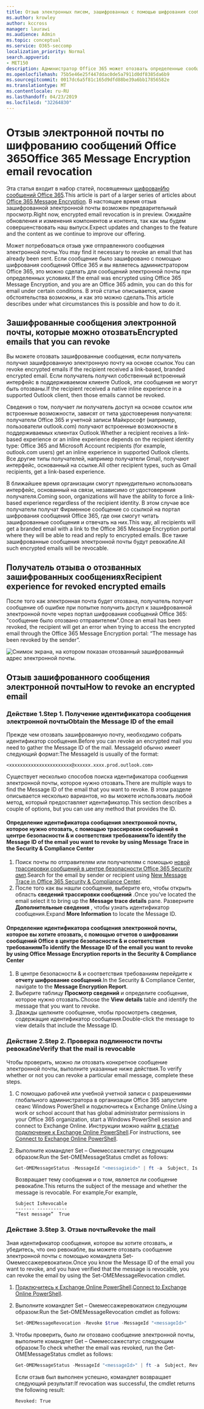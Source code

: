 ```yaml
---
title: Отзыв электронных писем, зашифрованных с помощью шифрования сообщений Office 365
ms.author: krowley
author: kccross
manager: laurawi
ms.audience: Admin
ms.topic: conceptual
ms.service: O365-seccomp
localization_priority: Normal
search.appverid:
- MET150
description: Администратор Office 365 может отозвать определенные сообщения электронной почты, зашифрованные с помощью шифрования сообщений Office 365.
ms.openlocfilehash: 75b5e46e25f447ddac0de5a7911d0df8385da6b9
ms.sourcegitcommit: 0017dc6a5f81c165d9dfd88be39a6bb17856582e
ms.translationtype: MT
ms.contentlocale: ru-RU
ms.lasthandoff: 04/23/2019
ms.locfileid: "32264830"
---
```

# <a name="office-365-message-encryption-email-revocation"></a><span data-ttu-id="55db2-103">Отзыв электронной почты по шифрованию сообщений Office 365</span><span class="sxs-lookup"><span data-stu-id="55db2-103">Office 365 Message Encryption email revocation</span></span>

<span data-ttu-id="55db2-104">Эта статья входит в набор статей, посвященных [шифрованИю сообщений Office 365](ome.md).</span><span class="sxs-lookup"><span data-stu-id="55db2-104">This article is part of a larger series of articles about [Office 365 Message Encryption](ome.md).</span></span> <span data-ttu-id="55db2-105">В настоящее время отзыв зашифрованной электронной почты возможен предварительный просмотр.</span><span class="sxs-lookup"><span data-stu-id="55db2-105">Right now, encrypted email revocation is in preview.</span></span> <span data-ttu-id="55db2-106">Ожидайте обновления и изменения компонентов и контента, так как мы будем совершенствовать наш выпуск.</span><span class="sxs-lookup"><span data-stu-id="55db2-106">Expect updates and changes to the feature and the content as we continue to improve our offering.</span></span>

<span data-ttu-id="55db2-107">Может потребоваться отзыв уже отправленного сообщения электронной почты.</span><span class="sxs-lookup"><span data-stu-id="55db2-107">You may find it necessary to revoke an email that has already been sent.</span></span> <span data-ttu-id="55db2-108">Если сообщение было зашифровано с помощью шифрования сообщений Office 365 и вы являетесь администратором Office 365, это можно сделать для сообщений электронной почты при определенных условиях.</span><span class="sxs-lookup"><span data-stu-id="55db2-108">If the email was encrypted using Office 365 Message Encryption, and you are an Office 365 admin, you can do this for email under certain conditions.</span></span> <span data-ttu-id="55db2-109">В этой статье описывается, какие обстоятельства возможны, и как это можно сделать.</span><span class="sxs-lookup"><span data-stu-id="55db2-109">This article describes under what circumstances this is possible and how to do it.</span></span>
  
## <a name="encrypted-emails-that-you-can-revoke"></a><span data-ttu-id="55db2-110">Зашифрованные сообщения электронной почты, которые можно отозвать</span><span class="sxs-lookup"><span data-stu-id="55db2-110">Encrypted emails that you can revoke</span></span>

<span data-ttu-id="55db2-111">Вы можете отозвать зашифрованные сообщения, если получатель получил зашифрованную электронную почту на основе ссылок.</span><span class="sxs-lookup"><span data-stu-id="55db2-111">You can revoke encrypted emails if the recipient received a link-based, branded encrypted email.</span></span> <span data-ttu-id="55db2-112">Если получатель получил собственный встроенный интерфейс в поддерживаемом клиенте Outlook, эти сообщения не могут быть отозваны.</span><span class="sxs-lookup"><span data-stu-id="55db2-112">If the recipient received a native inline experience in a supported Outlook client, then those emails cannot be revoked.</span></span>

<span data-ttu-id="55db2-113">Сведения о том, получает ли получатель доступ на основе ссылок или встроенные возможности, зависят от типа удостоверения получателя: получатели Office 365 и учетной записи Майкрософт (например, пользователи outlook.com) получают встроенные возможности в поддерживаемых клиентах Outlook.</span><span class="sxs-lookup"><span data-stu-id="55db2-113">Whether a recipient receives a link-based experience or an inline experience depends on the recipient identity type: Office 365 and Microsoft Account recipients (for example, outlook.com users) get an inline experience in supported Outlook clients.</span></span> <span data-ttu-id="55db2-114">Все другие типы получателей, например получатели Gmail, получают интерфейс, основанный на ссылке.</span><span class="sxs-lookup"><span data-stu-id="55db2-114">All other recipient types, such as Gmail recipients, get a link-based experience.</span></span>

<span data-ttu-id="55db2-115">В ближайшее время организации смогут принудительно использовать интерфейс, основанный на связи, независимо от удостоверения получателя.</span><span class="sxs-lookup"><span data-stu-id="55db2-115">Coming soon, organizations will have the ability to force a link-based experience regardless of the recipient identity.</span></span> <span data-ttu-id="55db2-116">В этом случае все получатели получат Фирменное сообщение со ссылкой на портал шифрования сообщений Office 365, где они смогут читать зашифрованные сообщения и отвечать на них.</span><span class="sxs-lookup"><span data-stu-id="55db2-116">This way, all recipients will get a branded email with a link to the Office 365 Message Encryption portal where they will be able to read and reply to encrypted emails.</span></span> <span data-ttu-id="55db2-117">Все такие зашифрованные сообщения электронной почты будут ревокабле.</span><span class="sxs-lookup"><span data-stu-id="55db2-117">All such encrypted emails will be revocable.</span></span>
  
## <a name="recipient-experience-for-revoked-encrypted-emails"></a><span data-ttu-id="55db2-118">Получатель отзыва о отозванных зашифрованных сообщениях</span><span class="sxs-lookup"><span data-stu-id="55db2-118">Recipient experience for revoked encrypted emails</span></span>

<span data-ttu-id="55db2-119">После того как электронная почта будет отозвана, получатель получит сообщение об ошибке при попытке получить доступ к зашифрованной электронной почте через портал шифрования сообщений Office 365: "сообщение было отозвано отправителем".</span><span class="sxs-lookup"><span data-stu-id="55db2-119">Once an email has been revoked, the recipient will get an error when trying to access the encrypted email through the Office 365 Message Encryption portal: “The message has been revoked by the sender”.</span></span>

![Снимок экрана, на котором показан отозванный зашифрованный адрес электронной почты.](media/revoked-encrypted-email.png)

## <a name="how-to-revoke-an-encrypted-email"></a><span data-ttu-id="55db2-121">Отзыв зашифрованного сообщения электронной почты</span><span class="sxs-lookup"><span data-stu-id="55db2-121">How to revoke an encrypted email</span></span>

### <a name="step-1-obtain-the-message-id-of-the-email"></a><span data-ttu-id="55db2-122">Действие 1.</span><span class="sxs-lookup"><span data-stu-id="55db2-122">Step 1.</span></span> <span data-ttu-id="55db2-123">Получение идентификатора сообщения электронной почты</span><span class="sxs-lookup"><span data-stu-id="55db2-123">Obtain the Message ID of the email</span></span>

<span data-ttu-id="55db2-124">Прежде чем отозвать зашифрованную почту, необходимо собрать идентификатор сообщения.</span><span class="sxs-lookup"><span data-stu-id="55db2-124">Before you can revoke an encrypted mail you need to gather the Message ID of the mail.</span></span> <span data-ttu-id="55db2-125">MessageId обычно имеет следующий формат:</span><span class="sxs-lookup"><span data-stu-id="55db2-125">The MessageId is usually of the format:</span></span>

`<xxxxxxxxxxxxxxxxxxxxxxx@xxxxxx.xxxx.prod.outlook.com>`  

<span data-ttu-id="55db2-126">Существует несколько способов поиска идентификатора сообщения электронной почты, которое нужно отозвать.</span><span class="sxs-lookup"><span data-stu-id="55db2-126">There are multiple ways to find the Message ID of the email that you want to revoke.</span></span> <span data-ttu-id="55db2-127">В этом разделе описывается несколько вариантов, но вы можете использовать любой метод, который предоставляет идентификатор.</span><span class="sxs-lookup"><span data-stu-id="55db2-127">This section describes a couple of options, but you can use any method that provides the ID.</span></span>

#### <a name="to-identify-the-message-id-of-the-email-you-want-to-revoke-by-using-message-trace-in-the-security-amp-compliance-center"></a><span data-ttu-id="55db2-128">Определение идентификатора сообщения электронной почты, которое нужно отозвать, с помощью трассировки сообщений в центре безопасности &amp; и соответствия требованиям</span><span class="sxs-lookup"><span data-stu-id="55db2-128">To identify the Message ID of the email you want to revoke by using Message Trace in the Security &amp; Compliance Center</span></span>

1. <span data-ttu-id="55db2-129">Поиск почты по отправителям или получателям с помощью [новой трассировки сообщений в центре безопасности Office 365 Security _амп_](https://blogs.technet.microsoft.com/exchange/2018/05/02/new-message-trace-in-office-365-security-compliance-center/).</span><span class="sxs-lookup"><span data-stu-id="55db2-129">Search for the email by sender or recipient using [New Message Trace in Office 365 Security & Compliance Center](https://blogs.technet.microsoft.com/exchange/2018/05/02/new-message-trace-in-office-365-security-compliance-center/).</span></span>
2. <span data-ttu-id="55db2-130">После того как вы нашли сообщение, выберите его, чтобы открыть область **сведений трассировки сообщений** .</span><span class="sxs-lookup"><span data-stu-id="55db2-130">Once you've located the email select it to bring up the **Message trace details** pane.</span></span> <span data-ttu-id="55db2-131">Разверните **Дополнительные сведения** , чтобы узнать идентификатор сообщения.</span><span class="sxs-lookup"><span data-stu-id="55db2-131">Expand **More Information** to locate the Message ID.</span></span>

#### <a name="to-identify-the-message-id-of-the-email-you-want-to-revoke-by-using-office-message-encryption-reports-in-the-security-amp-compliance-center"></a><span data-ttu-id="55db2-132">Определение идентификатора сообщения электронной почты, которое вы хотите отозвать, с помощью отчетов о шифровании сообщений Office в центре безопасности &amp; и соответствия требованиям</span><span class="sxs-lookup"><span data-stu-id="55db2-132">To identify the Message ID of the email you want to revoke by using Office Message Encryption reports in the Security &amp; Compliance Center</span></span>

1. <span data-ttu-id="55db2-133">В центре безопасности &amp; и соответствия требованиям перейдите к **отчету шифрование сообщений**.</span><span class="sxs-lookup"><span data-stu-id="55db2-133">In the Security &amp; Compliance Center, navigate to the **Message Encryption Report**.</span></span>
2. <span data-ttu-id="55db2-134">Выберите таблицу **Просмотр сведений** и определите сообщение, которое нужно отозвать.</span><span class="sxs-lookup"><span data-stu-id="55db2-134">Choose the **View details** table and identify the message that you want to revoke.</span></span>
3. <span data-ttu-id="55db2-135">Дважды щелкните сообщение, чтобы просмотреть сведения, содержащие идентификатор сообщения.</span><span class="sxs-lookup"><span data-stu-id="55db2-135">Double-click the message to view details that include the Message ID.</span></span>

### <a name="step-2-verify-that-the-mail-is-revocable"></a><span data-ttu-id="55db2-136">Действие 2.</span><span class="sxs-lookup"><span data-stu-id="55db2-136">Step 2.</span></span> <span data-ttu-id="55db2-137">Проверка подлинности почты ревокабле</span><span class="sxs-lookup"><span data-stu-id="55db2-137">Verify that the mail is revocable</span></span>

<span data-ttu-id="55db2-138">Чтобы проверить, можно ли отозвать конкретное сообщение электронной почты, выполните указанные ниже действия.</span><span class="sxs-lookup"><span data-stu-id="55db2-138">To verify whether or not you can revoke a particular email message, complete these steps.</span></span>

1. <span data-ttu-id="55db2-139">С помощью рабочей или учебной учетной записи с разрешениями глобального администратора в организации Office 365 запустите сеанс Windows PowerShell и подключитесь к Exchange Online.</span><span class="sxs-lookup"><span data-stu-id="55db2-139">Using a work or school account that has global administrator permissions in your Office 365 organization, start a Windows PowerShell session and connect to Exchange Online.</span></span> <span data-ttu-id="55db2-140">Инструкции можно найти [в статье подключение к Exchange Online PowerShell](https://aka.ms/exopowershell).</span><span class="sxs-lookup"><span data-stu-id="55db2-140">For instructions, see [Connect to Exchange Online PowerShell](https://aka.ms/exopowershell).</span></span>

2. <span data-ttu-id="55db2-141">Выполните командлет Set – Омемессажестатус следующим образом:</span><span class="sxs-lookup"><span data-stu-id="55db2-141">Run the Set-OMEMessageStatus cmdlet as follows:</span></span>
     ```powershell
     Get-OMEMessageStatus -MessageId "<messagieid>" | ft -a  Subject, IsRevocable
     ```

   <span data-ttu-id="55db2-142">Возвращает тему сообщения и о том, является ли сообщение ревокабле.</span><span class="sxs-lookup"><span data-stu-id="55db2-142">This returns the subject of the message and whether the message is revocable.</span></span> <span data-ttu-id="55db2-143">For example,</span><span class="sxs-lookup"><span data-stu-id="55db2-143">For example,</span></span>

     ```text
     Subject IsRevocable
     ------- -----------
     “Test message”  True
     ```

### <a name="step-3-revoke-the-mail"></a><span data-ttu-id="55db2-144">Действие 3.</span><span class="sxs-lookup"><span data-stu-id="55db2-144">Step 3.</span></span> <span data-ttu-id="55db2-145">Отзыв почты</span><span class="sxs-lookup"><span data-stu-id="55db2-145">Revoke the mail</span></span>  

<span data-ttu-id="55db2-146">Зная идентификатор сообщения, которое вы хотите отозвать, и убедитесь, что оно ревокабле, вы можете отозвать сообщение электронной почты с помощью командлета Set-Омемессажеревокатион.</span><span class="sxs-lookup"><span data-stu-id="55db2-146">Once you know the Message ID of the email you want to revoke, and you have verified that the message is revocable, you can revoke the email by using the Set-OMEMessageRevocation cmdlet.</span></span>

1. <span data-ttu-id="55db2-147">[Подключитесь к Exchange Online PowerShell](https://aka.ms/exopowershell).</span><span class="sxs-lookup"><span data-stu-id="55db2-147">[Connect to Exchange Online PowerShell](https://aka.ms/exopowershell).</span></span>

2. <span data-ttu-id="55db2-148">Выполните командлет Set – Омемессажеревокатион следующим образом:</span><span class="sxs-lookup"><span data-stu-id="55db2-148">Run the Set-OMEMessageRevocation cmdlet as follows:</span></span>

    ```powershell
    Set-OMEMessageRevocation -Revoke $true -MessageId "<messageId>"
    ```

3. <span data-ttu-id="55db2-149">Чтобы проверить, было ли отозвано сообщение электронной почты, выполните командлет Get – Омемессажестатус следующим образом:</span><span class="sxs-lookup"><span data-stu-id="55db2-149">To check whether the email was revoked, run the Get-OMEMessageStatus cmdlet as follows:</span></span>

    ```powershell
    Get-OMEMessageStatus -MessageId "<messageId>" | ft -a  Subject, Revoked
    ```  
    <span data-ttu-id="55db2-150">Если отзыв был выполнен успешно, командлет возвращает следующий результат:</span><span class="sxs-lookup"><span data-stu-id="55db2-150">If revocation was successful, the cmdlet returns the following result:</span></span>  

    `Revoked: True`
